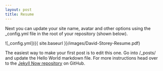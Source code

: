 ```yaml
---
layout: post
title: Resume
---
```


Next you can update your site name, avatar and other options using the _config.yml file in the root of your repository (shown below).

![_config.yml]({{ site.baseurl }}/images/David-Storey-Resume.pdf)

The easiest way to make your first post is to edit this one. Go into /_posts/ and update the Hello World markdown file. For more instructions head over to the [Jekyll Now repository](https://github.com/barryclark/jekyll-now) on GitHub.